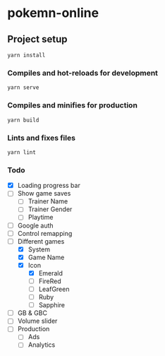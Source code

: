 # pokemn-online

## Project setup
```
yarn install
```

### Compiles and hot-reloads for development
```
yarn serve
```

### Compiles and minifies for production
```
yarn build
```

### Lints and fixes files
```
yarn lint
```

### Todo

* [x] Loading progress bar
* [ ] Show game saves
  * [ ] Trainer Name
  * [ ] Trainer Gender
  * [ ] Playtime
* [ ] Google auth
* [ ] Control remapping
* [ ] Different games
  * [x] System
  * [x] Game Name
  * [x] Icon
    * [x] Emerald
    * [ ] FireRed
    * [ ] LeafGreen
    * [ ] Ruby
    * [ ] Sapphire
* [ ] GB & GBC
* [ ] Volume slider
* [ ] Production
  * [ ] Ads
  * [ ] Analytics
